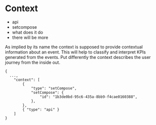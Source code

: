 # Context

* api
* setcompose
* what does it do
* there will be more

As implied by its name the context is supposed to provide contextual information about an event. This will help to classify and interpret KPIs generated from the events. Put differently the context describes the user journey from the inside out.

```text
{
  ...,
	"context": [
		{
			"type": "setCompose",
			"setCompose": {
				"id": "1b3de0bd-95c6-435a-8bb9-f4cae0160388",
			},
		},
		{ "type": "api" }
	]
}
```

